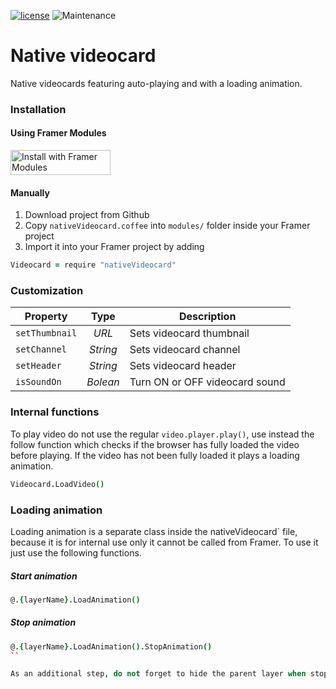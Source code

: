 [![license](https://img.shields.io/github/license/bpxl-labs/RemoteLayer.svg)](https://opensource.org/licenses/MIT)
![Maintenance](https://img.shields.io/maintenance/yes/2018.svg)

# Native videocard

Native videocards featuring auto-playing and with a loading animation.


<!-- <img src="https://raw.githubusercontent.com/hugomagallanes/nativeIOSDailymotionPlayer/master/projectCover%402x.png" width="375"> -->




### Installation

#### Using Framer Modules

<a href='https://open.framermodules.com/input-framer'>
  <img alt='Install with Framer Modules' src='https://www.framermodules.com/assets/badge@2x.png' width='160' height='40' />
</a>

#### Manually

1. Download project from Github
2. Copy `nativeVideocard.coffee` into `modules/` folder inside your Framer project
3. Import it into your Framer project by adding
```coffeescript
Videocard = require "nativeVideocard"
```


### Customization

| Property         | Type                    | Description                           |
| -----------------|:-----------------------:|---------------------------------------|
| `setThumbnail`   | *URL*                   | Sets videocard thumbnail
| `setChannel`     | *String*                | Sets videocard channel
| `setHeader`      | *String*                | Sets videocard header
| `isSoundOn`      | *Bolean*                | Turn ON or OFF videocard sound


### Internal functions

To play video do not use the regular `video.player.play()`, use instead the follow function which checks if the browser has fully loaded the video before playing. If the video has not been fully loaded it plays a loading animation.

```coffeescript
Videocard.LoadVideo()
```


### Loading animation

Loading animation is a separate class inside the nativeVideocard` file, because it is for internal use only it cannot be called from Framer. To use it just use the following functions.

##### Start animation
```coffeescript
@.{layerName}.LoadAnimation()
```

##### Stop animation
```coffeescript
@.{layerName}.LoadAnimation().StopAnimation()
``

As an additional step, do not forget to hide the parent layer when stopping the animation.
